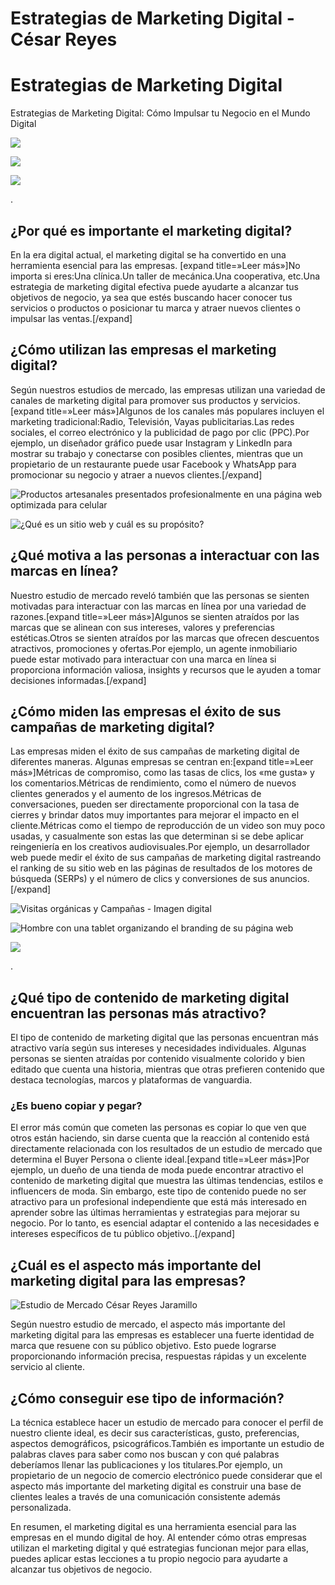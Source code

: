 # Estrategias de Marketing Digital - César Reyes
# Estrategias de Marketing Digital
Estrategias de Marketing Digital: Cómo Impulsar tu Negocio en el Mundo Digital
![](https://cesarreyesjaramillo.com/wp-content/uploads/2023/05/OBJ_PORTADA-GRUPO-1.png)
![](https://cesarreyesjaramillo.com/wp-content/uploads/2023/01/REDES-SOCIALES.png)
![](https://cesarreyesjaramillo.com/wp-content/uploads/2023/01/frame-about-nikicivi-3.png)
.
## ¿Por qué es importante el marketing digital?
En la era digital actual, el marketing digital se ha convertido en una herramienta esencial para las empresas. [expand title=»Leer más»]No importa si eres:Una clínica.Un taller de mecánica.Una cooperativa, etc.Una estrategia de marketing digital efectiva puede ayudarte a alcanzar tus objetivos de negocio, ya sea que estés buscando hacer conocer tus servicios o productos o posicionar tu marca y atraer nuevos clientes o impulsar las ventas.[/expand]
## ¿Cómo utilizan las empresas el marketing digital?
Según nuestros estudios de mercado, las empresas utilizan una variedad de canales de marketing digital para promover sus productos y servicios.[expand title=»Leer más»]Algunos de los canales más populares incluyen el marketing tradicional:Radio, Televisión, Vayas publicitarias.Las redes sociales, el correo electrónico y la publicidad de pago por clic (PPC).Por ejemplo, un diseñador gráfico puede usar Instagram y LinkedIn para mostrar su trabajo y conectarse con posibles clientes, mientras que un propietario de un restaurante puede usar Facebook y WhatsApp para promocionar su negocio y atraer a nuevos clientes.[/expand]
![Productos artesanales presentados profesionalmente en una página web optimizada para celular](https://cesarreyesjaramillo.com/wp-content/uploads/2023/05/PRESENTA-TUS-PRODUCTOS.jpg)
![¿Qué es un sitio web y cuál es su propósito?](https://cesarreyesjaramillo.com/wp-content/uploads/2023/04/asda.jpg)
## ¿Qué motiva a las personas a interactuar con las marcas en línea?
Nuestro estudio de mercado reveló también que las personas se sienten motivadas para interactuar con las marcas en línea por una variedad de razones.[expand title=»Leer más»]Algunos se sienten atraídos por las marcas que se alinean con sus intereses, valores y preferencias estéticas.Otros se sienten atraídos por las marcas que ofrecen descuentos atractivos, promociones y ofertas.Por ejemplo, un agente inmobiliario puede estar motivado para interactuar con una marca en línea si proporciona información valiosa, insights y recursos que le ayuden a tomar decisiones informadas.[/expand]
## ¿Cómo miden las empresas el éxito de sus campañas de marketing digital?
Las empresas miden el éxito de sus campañas de marketing digital de diferentes maneras. Algunas empresas se centran en:[expand title=»Leer más»]Métricas de compromiso, como las tasas de clics, los «me gusta» y los comentarios.Métricas de rendimiento, como el número de nuevos clientes generados y el aumento de los ingresos.Métricas de conversaciones, pueden ser directamente proporcional con la tasa de cierres y brindar datos muy importantes para mejorar el impacto en el cliente.Métricas como el tiempo de reproducción de un video son muy poco usadas, y casualmente son estas las que determinan si se debe aplicar reingeniería en los creativos audiovisuales.Por ejemplo, un desarrollador web puede medir el éxito de sus campañas de marketing digital rastreando el ranking de su sitio web en las páginas de resultados de los motores de búsqueda (SERPs) y el número de clics y conversiones de sus anuncios.[/expand]
![Visitas orgánicas y Campañas - Imagen digital](https://cesarreyesjaramillo.com/wp-content/uploads/2023/01/Visitas-organicas-y-Campanas.png)
![Hombre con una tablet organizando el branding de su página web](https://cesarreyesjaramillo.com/wp-content/uploads/2023/04/portafolio-digital-1024x680.webp)
![](https://cesarreyesjaramillo.com/wp-content/uploads/2023/01/frame-about-nikicivi-3.png)
.
## ¿Qué tipo de contenido de marketing digital encuentran las personas más atractivo?
El tipo de contenido de marketing digital que las personas encuentran más atractivo varía según sus intereses y necesidades individuales. Algunas personas se sienten atraídas por contenido visualmente colorido y bien editado que cuenta una historia, mientras que otras prefieren contenido que destaca tecnologías, marcos y plataformas de vanguardia.
### ¿Es bueno copiar y pegar?
El error más común que cometen las personas es copiar lo que ven que otros están haciendo, sin darse cuenta que la reacción al contenido está directamente relacionada con los resultados de un estudio de mercado que determina el Buyer Persona o cliente ideal.[expand title=»Leer más»]Por ejemplo, un dueño de una tienda de moda puede encontrar atractivo el contenido de marketing digital que muestra las últimas tendencias, estilos e influencers de moda. Sin embargo, este tipo de contenido puede no ser atractivo para un profesional independiente que está más interesado en aprender sobre las últimas herramientas y estrategias para mejorar su negocio. Por lo tanto, es esencial adaptar el contenido a las necesidades e intereses específicos de tu público objetivo..[/expand]
## ¿Cuál es el aspecto más importante del marketing digital para las empresas?
![Estudio de Mercado César Reyes Jaramillo](https://cesarreyesjaramillo.com/wp-content/uploads/2023/01/Estudio-de-Mercado-1024x1024.png)
Según nuestro estudio de mercado, el aspecto más importante del marketing digital para las empresas es establecer una fuerte identidad de marca que resuene con su público objetivo. Esto puede lograrse proporcionando información precisa, respuestas rápidas y un excelente servicio al cliente.
## ¿Cómo conseguir ese tipo de información?
La técnica establece hacer un estudio de mercado para conocer el perfil de nuestro cliente ideal, es decir sus características, gusto, preferencias, aspectos demográficos, psicográficos.También es importante un estudio de palabras claves para saber como nos buscan y con qué palabras deberíamos llenar las publicaciones y los titulares.Por ejemplo, un propietario de un negocio de comercio electrónico puede considerar que el aspecto más importante del marketing digital es construir una base de clientes leales a través de una comunicación consistente además personalizada.
En resumen, el marketing digital es una herramienta esencial para las empresas en el mundo digital de hoy. Al entender cómo otras empresas utilizan el marketing digital y qué estrategias funcionan mejor para ellas, puedes aplicar estas lecciones a tu propio negocio para ayudarte a alcanzar tus objetivos de negocio.